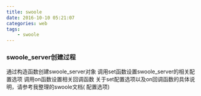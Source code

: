 ```yaml
---
title: swoole 
date: 2016-10-10 05:21:07
categories: web
tags:
    - swoole
---
```


### swoole_server创建过程

通过构造函数创建swoole_server对象
调用set函数设置swoole_server的相关配置选项
调用on函数设置相关回调函数 关于set配置选项以及on回调函数的具体说明，请参考我整理的swoole文档( 配置选项)


